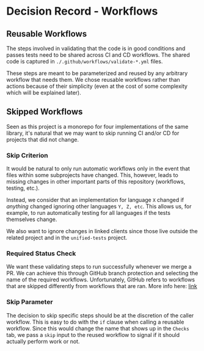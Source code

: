 # Decision Record - Workflows
## Reusable Workflows
The steps involved in validating that the code is in good conditions and passes tests need to be shared across CI and CD workflows.
The shared code is captured in `./.github/workflows/validate-*.yml` files.

These steps are meant to be parameterized and reused by any arbitrary workflow that needs them.
We chose reusable workflows rather than actions because of their simplicity (even at the cost of some complexity which will be explained later).

## Skipped Workflows
Seen as this project is a monorepo for four implementations of the same library, it's natural that we may want to skip running CI and/or CD for projects that did not change.

### Skip Criterion
It would be natural to only run automatic workflows only in the event that files within some subprojects have changed.
This, however, leads to missing changes in other important parts of this repository (workflows, testing, etc.).

Instead, we consider that an implementation for language `X` changed if _anything_ changed ignoring other languages `Y, Z, etc`.
This allows us, for example, to run automatically testing for all languages if the tests themselves change.

We also want to ignore changes in linked clients since those live outside the related project and in the `unified-tests` project.

### Required Status Check
We want these validating steps to run successfully whenever we merge a PR.
We can achieve this through GitHub branch protection and selecting the name of the required workflows.
Unfortunately, GitHub refers to workflows that are skipped differently from workflows that are ran.
More info here: [link](https://github.com/orgs/community/discussions/72708)

### Skip Parameter
The decision to skip specific steps should be at the discretion of the caller workflow.
This is easy to do with the `if` clause when calling a reusable workflow.
Since this would change the name that shows up in the `Checks` tab, we pass a `skip` input to the reused workflow to signal if it should actually perform work or not.

